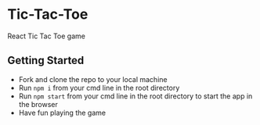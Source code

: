 # Tic-Tac-Toe
React Tic Tac Toe game

## Getting Started
* Fork and clone the repo to your local machine
* Run `npm i` from your cmd line in the root directory
* Run `npm start` from your cmd line in the root directory to start the app in the browser
* Have fun playing the game
